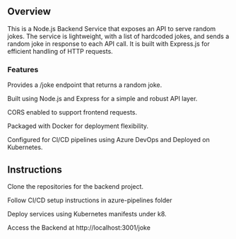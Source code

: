 
## Overview
This is a Node.js Backend Service that exposes an API to serve random jokes. The service is lightweight, with a list of hardcoded jokes, and sends a random joke in response to each API call. It is built with Express.js for efficient handling of HTTP requests.

### Features

Provides a /joke endpoint that returns a random joke.

Built using Node.js and Express for a simple and robust API layer.

CORS enabled to support frontend requests.

Packaged with Docker for deployment flexibility.

Configured for CI/CD pipelines using Azure DevOps and Deployed on Kubernetes.

## Instructions

Clone the repositories for the backend project.

Follow CI/CD setup instructions in azure-pipelines folder

Deploy services using Kubernetes manifests under k8.

Access the Backend at http://localhost:3001/joke

